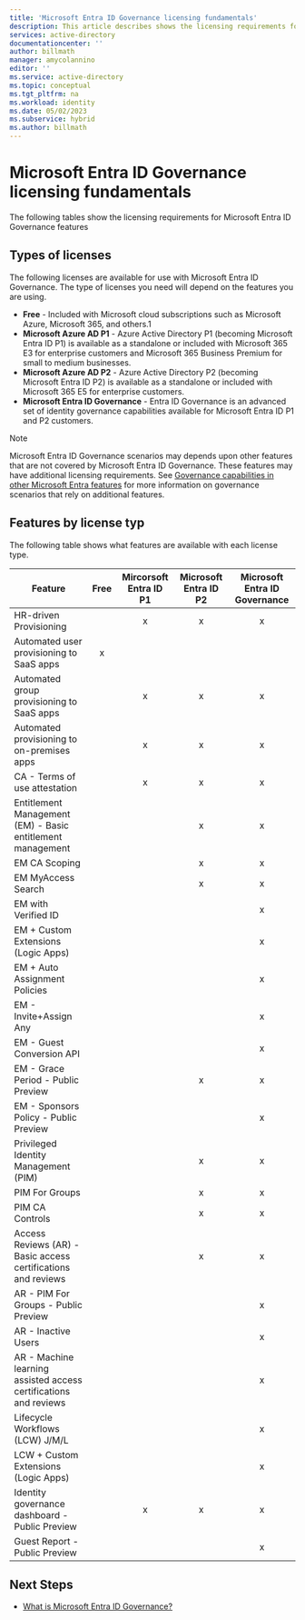 ```yaml
---
title: 'Microsoft Entra ID Governance licensing fundamentals'
description: This article describes shows the licensing requirements for Microsoft Entra ID Governance features.
services: active-directory
documentationcenter: ''
author: billmath
manager: amycolannino
editor: ''
ms.service: active-directory
ms.topic: conceptual
ms.tgt_pltfrm: na
ms.workload: identity
ms.date: 05/02/2023
ms.subservice: hybrid
ms.author: billmath
---
```


# Microsoft Entra ID Governance licensing fundamentals

The following tables show the licensing requirements for Microsoft Entra ID Governance features

## Types of licenses
The following licenses are available for use with Microsoft Entra ID Governance.  The type of licenses you need will depend on the features you are using.

- **Free** - Included with Microsoft cloud subscriptions such as Microsoft Azure, Microsoft 365, and others.1
- **Microsoft Azure AD P1** - Azure Active Directory P1 (becoming Microsoft Entra ID P1) is available as a standalone or included with Microsoft 365 E3 for enterprise customers and Microsoft 365 Business Premium for small to medium businesses. 
- **Microsoft Azure AD P2** - Azure Active Directory P2 (becoming Microsoft Entra ID P2) is available as a standalone or included with Microsoft 365 E5 for enterprise customers.
- **Microsoft Entra ID Governance** - Entra ID Governance is an advanced set of identity governance capabilities available for Microsoft Entra ID P1 and P2 customers.

>[!NOTE]
>Microsoft Entra ID Governance scenarios may depends upon other features that are not covered by Microsoft Entra ID Governance.  These features may have additional licensing requirements.  See [Governance capabilities in other Microsoft Entra features](identity-governance-overview.md#governance-capabilities-in-other-microsoft-entra-features) for more information on governance scenarios that rely on additional features.


## Features by license typ
The following table shows what features are available with each license type.

|Feature|Free|Mircorsoft Entra ID P1|Microsoft Entra ID P2|Microsoft Entra ID Governance|
|-----|:-----:|:-----:|:-----:|:-----:| 
|HR-driven Provisioning||x|x|x|
|Automated user provisioning to SaaS apps|x||||	 
|Automated group provisioning to SaaS apps||x|x|x|	 
|Automated provisioning to on-premises apps||x|x|x|
|CA - Terms of use attestation||x|x|x| 
|Entitlement Management (EM) - Basic entitlement management|||x|x|  
|EM CA Scoping|||x|x| 
|EM MyAccess Search|||x|x|  
|EM with Verified ID||||x|  
|EM + Custom Extensions (Logic Apps)||||x|  
|EM + Auto Assignment Policies||||x|   
|EM - Invite+Assign Any||||x| 
|EM - Guest Conversion API||||x| 
|EM - Grace Period - Public Preview|||x|x|  
|EM - Sponsors Policy - Public Preview||||x| 
|Privileged Identity Management (PIM)|||x|x| 
|PIM For Groups|||x|x| 
|PIM CA Controls|||x|x| 
|Access Reviews (AR) - Basic access certifications and reviews|||x|x| 
|AR - PIM For Groups - Public Preview||||x| 
|AR - Inactive Users||||x| 
|AR - Machine learning assisted access certifications and reviews||||x| 
|Lifecycle Workflows (LCW) J/M/L||||x|
|LCW + Custom Extensions (Logic Apps)||||x|   
|Identity governance dashboard - Public Preview||x|x|x|
|Guest Report - Public Preview||||x| 

## Next Steps
- [What is Microsoft Entra ID Governance?](identity-governance-overview.md)